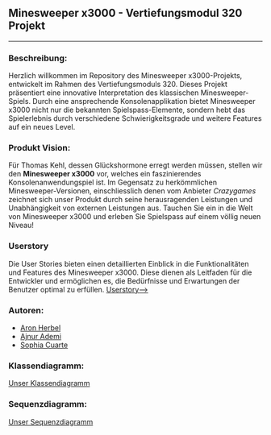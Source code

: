 ## Minesweeper x3000 - Vertiefungsmodul 320 Projekt
---

### Beschreibung:
Herzlich willkommen im Repository des Minesweeper x3000-Projekts, entwickelt im Rahmen des Vertiefungsmoduls 320. Dieses Projekt präsentiert eine innovative Interpretation des klassischen Minesweeper-Spiels. Durch eine ansprechende Konsolenapplikation bietet Minesweeper x3000 nicht nur die bekannten Spielspass-Elemente, sondern hebt das Spielerlebnis durch verschiedene Schwierigkeitsgrade und weitere Features auf ein neues Level.

### Produkt Vision:
Für Thomas Kehl,
dessen Glückshormone erregt werden müssen,
stellen wir den **Minesweeper x3000** vor,
welches ein faszinierendes Konsolenanwendungspiel ist.
Im Gegensatz zu herkömmlichen Minesweeper-Versionen, einschliesslich denen vom Anbieter *Crazygames*
zeichnet sich unser Produkt durch seine herausragenden Leistungen und Unabhängigkeit von externen Leistungen aus.
Tauchen Sie ein in die Welt von Minesweeper x3000 und erleben Sie Spielspass auf einem völlig neuen Niveau!

### Userstory
Die User Stories bieten einen detaillierten Einblick in die Funktionalitäten und Features des Minesweeper x3000. Diese dienen als Leitfaden für die Entwickler und ermöglichen es, die Bedürfnisse und Erwartungen der Benutzer optimal zu erfüllen.
[Userstory-->](https://github.com/ajnurademi/Minesweeper-ajnur-aron-sophia/issues)

### Autoren:
- [Aron Herbel](https://github.com/aronherbel)
- [Ajnur Ademi](https://github.com/ajnurademi)
- [Sophia Cuarte](https://github.com/sophiacuarte)

### Klassendiagramm:
[Unser Klassendiagramm](https://github.com/ajnurademi/Minesweeper-ajnur-aron-sophia/blob/main/Klassendiagramm%20-%20Minesweeper%20(ajnur%2Caron%20%26%20sophia).pdf)

### Sequenzdiagramm:
[Unser Sequenzdiagramm](https://github.com/ajnurademi/Minesweeper-ajnur-aron-sophia/blob/main/Sequenzdiagramm%20Minesweeper%20(ajnur%2C%20aron%20%26%20sophia).pdf)

